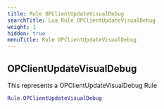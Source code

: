 ```yaml
---
title: Rule OPClientUpdateVisualDebug
searchTitle: Lua Rule OPClientUpdateVisualDebug
weight: 1
hidden: true
menuTitle: Rule OPClientUpdateVisualDebug
---
```

## OPClientUpdateVisualDebug

This represents a OPClientUpdateVisualDebug Rule
```lua
Rule.OPClientUpdateVisualDebug
```